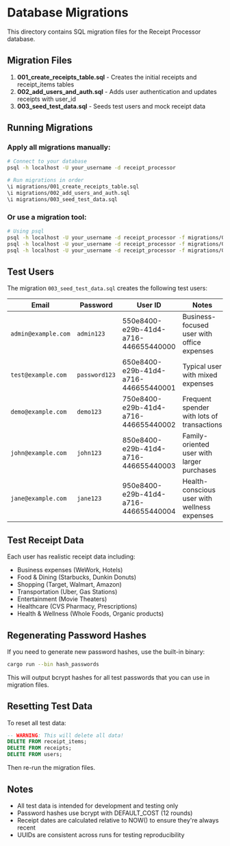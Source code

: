 # Database Migrations

This directory contains SQL migration files for the Receipt Processor database.

## Migration Files

1. **001_create_receipts_table.sql** - Creates the initial receipts and receipt_items tables
2. **002_add_users_and_auth.sql** - Adds user authentication and updates receipts with user_id
3. **003_seed_test_data.sql** - Seeds test users and mock receipt data

## Running Migrations

### Apply all migrations manually:

```bash
# Connect to your database
psql -h localhost -U your_username -d receipt_processor

# Run migrations in order
\i migrations/001_create_receipts_table.sql
\i migrations/002_add_users_and_auth.sql
\i migrations/003_seed_test_data.sql
```

### Or use a migration tool:

```bash
# Using psql
psql -h localhost -U your_username -d receipt_processor -f migrations/001_create_receipts_table.sql
psql -h localhost -U your_username -d receipt_processor -f migrations/002_add_users_and_auth.sql
psql -h localhost -U your_username -d receipt_processor -f migrations/003_seed_test_data.sql
```

## Test Users

The migration `003_seed_test_data.sql` creates the following test users:

| Email               | Password      | User ID                              | Notes                                        |
| ------------------- | ------------- | ------------------------------------ | -------------------------------------------- |
| `admin@example.com` | `admin123`    | 550e8400-e29b-41d4-a716-446655440000 | Business-focused user with office expenses   |
| `test@example.com`  | `password123` | 650e8400-e29b-41d4-a716-446655440001 | Typical user with mixed expenses             |
| `demo@example.com`  | `demo123`     | 750e8400-e29b-41d4-a716-446655440002 | Frequent spender with lots of transactions   |
| `john@example.com`  | `john123`     | 850e8400-e29b-41d4-a716-446655440003 | Family-oriented user with larger purchases   |
| `jane@example.com`  | `jane123`     | 950e8400-e29b-41d4-a716-446655440004 | Health-conscious user with wellness expenses |

## Test Receipt Data

Each user has realistic receipt data including:

- Business expenses (WeWork, Hotels)
- Food & Dining (Starbucks, Dunkin Donuts)
- Shopping (Target, Walmart, Amazon)
- Transportation (Uber, Gas Stations)
- Entertainment (Movie Theaters)
- Healthcare (CVS Pharmacy, Prescriptions)
- Health & Wellness (Whole Foods, Organic products)

## Regenerating Password Hashes

If you need to generate new password hashes, use the built-in binary:

```bash
cargo run --bin hash_passwords
```

This will output bcrypt hashes for all test passwords that you can use in migration files.

## Resetting Test Data

To reset all test data:

```sql
-- WARNING: This will delete all data!
DELETE FROM receipt_items;
DELETE FROM receipts;
DELETE FROM users;
```

Then re-run the migration files.

## Notes

- All test data is intended for development and testing only
- Password hashes use bcrypt with DEFAULT_COST (12 rounds)
- Receipt dates are calculated relative to NOW() to ensure they're always recent
- UUIDs are consistent across runs for testing reproducibility
